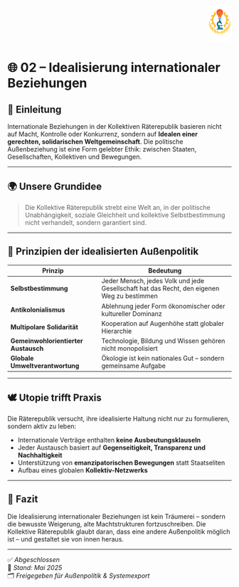 <p align="right">
  <img src="https://raw.githubusercontent.com/hades-dux/Kollektive-Raeterepublik/main/Meta_und_Systemstruktur/logo_offiziell.png" alt="Logo der Kollektiven Räterepublik" height="80">
</p>

<!--  
Autor: Fabio Weidner  
Version: 1.0  
Sektion: Außenpolitik – Idealisierung  
Veröffentlichung: Mai 2025  
-->

# 🌐 02 – Idealisierung internationaler Beziehungen

## 🧭 Einleitung

Internationale Beziehungen in der Kollektiven Räterepublik basieren nicht auf Macht, Kontrolle oder Konkurrenz, sondern auf **Idealen einer gerechten, solidarischen Weltgemeinschaft**. Die politische Außenbeziehung ist eine Form gelebter Ethik: zwischen Staaten, Gesellschaften, Kollektiven und Bewegungen.

---

## 🌍 Unsere Grundidee

> Die Kollektive Räterepublik strebt eine Welt an, in der politische Unabhängigkeit, soziale Gleichheit und kollektive Selbstbestimmung nicht verhandelt, sondern garantiert sind.

---

## 🔑 Prinzipien der idealisierten Außenpolitik

| Prinzip | Bedeutung |
|--------|-----------|
| **Selbstbestimmung** | Jeder Mensch, jedes Volk und jede Gesellschaft hat das Recht, den eigenen Weg zu bestimmen |
| **Antikolonialismus** | Ablehnung jeder Form ökonomischer oder kultureller Dominanz |
| **Multipolare Solidarität** | Kooperation auf Augenhöhe statt globaler Hierarchie |
| **Gemeinwohlorientierter Austausch** | Technologie, Bildung und Wissen gehören nicht monopolisiert |
| **Globale Umweltverantwortung** | Ökologie ist kein nationales Gut – sondern gemeinsame Aufgabe |

---

## 🕊️ Utopie trifft Praxis

Die Räterepublik versucht, ihre idealisierte Haltung nicht nur zu formulieren, sondern aktiv zu leben:

- Internationale Verträge enthalten **keine Ausbeutungsklauseln**
- Jeder Austausch basiert auf **Gegenseitigkeit, Transparenz und Nachhaltigkeit**
- Unterstützung von **emanzipatorischen Bewegungen** statt Staatseliten
- Aufbau eines globalen **Kollektiv-Netzwerks**

---

## 📌 Fazit

Die Idealisierung internationaler Beziehungen ist kein Träumerei – sondern die bewusste Weigerung, alte Machtstrukturen fortzuschreiben. Die Kollektive Räterepublik glaubt daran, dass eine andere Außenpolitik möglich ist – und gestaltet sie von innen heraus.

---

✅ *Abgeschlossen*  
📅 *Stand: Mai 2025*  
🗂️ *Freigegeben für Außenpolitik & Systemexport*
